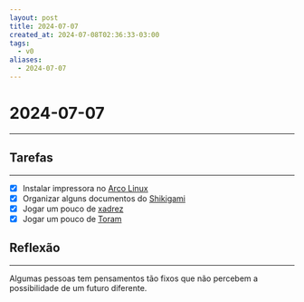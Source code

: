 ```yaml
---
layout: post
title: 2024-07-07
created_at: 2024-07-08T02:36:33-03:00
tags:
  - v0
aliases:
  - 2024-07-07
---
```

# 2024-07-07
---

## Tarefas
---
- [X] Instalar impressora no [Arco Linux](api/2024/07/2024-07-07-Arco_Linux.md)
- [x] Organizar alguns documentos do [Shikigami](api/2024/06/2024-06-30-Shikigami.md)
- [x] Jogar um pouco de [xadrez](api/2024/07/2024-07-06-Xadrez.md)
- [x] Jogar um pouco de [Toram](maps/Toram.md)

##  Reflexão
---
Algumas pessoas tem pensamentos tão fixos que não percebem a possibilidade de um futuro diferente.